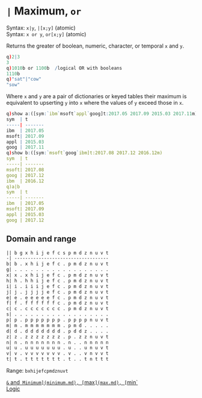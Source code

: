 # `|` Maximum, `or`



Syntax: `x|y`, `|[x;y]` (atomic)  
Syntax: `x or y`, `or[x;y]` (atomic)

Returns the greater of boolean, numeric, character, or temporal `x` and `y`. 

```q
q)2|3
3
q)1010b or 1100b  /logical OR with booleans
1110b
q)"sat"|"cow"
"sow"
```

Where `x` and `y` are a pair of dictionaries or keyed tables their maximum is equivalent to upserting `y` into `x` where the values of `y` exceed those in `x`.

```q
q)show a:([sym:`ibm`msoft`appl`goog]t:2017.05 2017.09 2015.03 2017.11m)
sym  | t
-----| -------
ibm  | 2017.05
msoft| 2017.09
appl | 2015.03
goog | 2017.11
q)show b:([sym:`msoft`goog`ibm]t:2017.08 2017.12 2016.12m)
sym  | t
-----| -------
msoft| 2017.08
goog | 2017.12
ibm  | 2016.12
q)a|b
sym  | t
-----| -------
ibm  | 2017.05
msoft| 2017.09
appl | 2015.03
goog | 2017.12
```


## Domain and range

```txt
|| b g x h i j e f c s p m d z n u v t
-| -----------------------------------
b| b . x h i j e f c . p m d z n u v t
g| . . . . . . . . . . . . . . . . . .
x| x . x h i j e f c . p m d z n u v t
h| h . h h i j e f c . p m d z n u v t
i| i . i i i j e f c . p m d z n u v t
j| j . j j j j e f c . p m d z n u v t
e| e . e e e e e f c . p m d z n u v t
f| f . f f f f f f c . p m d z n u v t
c| c . c c c c c c c . p m d z n u v t
s| . . . . . . . . . . . . . . . . . .
p| p . p p p p p p p . p p p p n u v t
m| m . m m m m m m m . p m d . . . . .
d| d . d d d d d d d . p d d z . . . .
z| z . z z z z z z z . p . z z n u v t
n| n . n n n n n n n . n . . n n n n n
u| u . u u u u u u u . u . . u n u v t
v| v . v v v v v v v . v . . v n v v t
t| t . t t t t t t t . t . . t n t t t
```

Range: `bxhijefcpmdznuvt`

<i class="far fa-hand-point-right"></i> 
[`&` and` Minimum](minimum.md), [`max`](max.md), [`min`](min.md)  
[Logic](../basics/logic.md)
